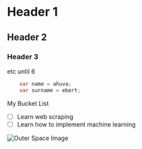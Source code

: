 # Header 1
## Header 2
### Header 3
etc until 6
``` C#
    var name = ahuva;
    var surname = ebert;
```
My Bucket List
- [ ] Learn web scraping
- [ ] Learn how to implement machine learning

![Outer Space Image](https://static.vecteezy.com/system/resources/previews/015/277/452/non_2x/space-background-with-stardust-and-shining-stars-realistic-colorful-cosmos-with-nebula-and-milky-way-blue-galaxy-background-beautiful-outer-space-infinite-universe-illustration-free-vector.jpg)
